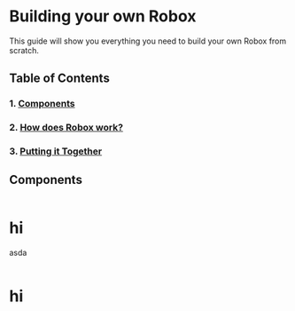 # Building your own Robox
This guide will show you everything you need to build your own Robox from scratch.
## Table of Contents
### 1. [Components](#components)
### 2. [How does Robox work?](#howWork)
### 3. [Putting it Together](#assembly)

## Components
<div class="two-column">
<div class="column">

# hi
asda 

</div>
<div class="column">

# hi

</div>
</div>